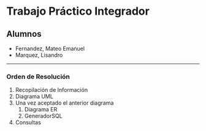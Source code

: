 # Trabajo Práctico Integrador

## Alumnos

- Fernandez, Mateo Emanuel
- Marquez, Lisandro

---

### Orden de Resolución

1. Recopilación de Información
2. Diagrama UML
3. Una vez aceptado el anterior diagrama
    1. Diagrama ER
    2. GeneradorSQL
4. Consultas
